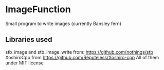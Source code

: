 # ImageFunction
Small program to write images (currently Bansley fern)

## Libraries used
stb_image and stb_image_write from: https://github.com/nothings/stb
XoshiroCpp from https://github.com/Reputeless/Xoshiro-cpp
All of them under MIT license
